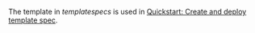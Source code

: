 The template in _templatespecs_ is used in [Quickstart: Create and deploy template spec](https://docs.microsoft.com/azure/azure-resource-manager/templates/quickstart-create-template-specs).
